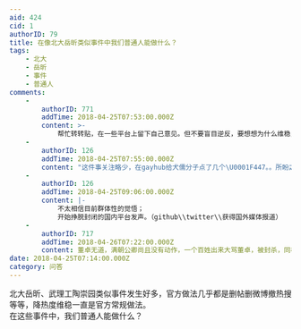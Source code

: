 ```yaml
---
aid: 424
cid: 1
authorID: 79
title: 在像北大岳昕类似事件中我们普通人能做什么？
tags:
    - 北大
    - 岳昕
    - 事件
    - 普通人
comments:
    -
        authorID: 771
        addTime: 2018-04-25T07:53:00.000Z
        content: >-
            帮忙转转贴，在一些平台上留下自己意见。但不要盲目逆反，要想想为什么维稳，其实也和公民诉求演变成网络骂战甚至分裂思想有关。冷静理性！与诸君共勉
    -
        authorID: 126
        addTime: 2018-04-25T07:55:00.000Z
        content: "这件事关注略少，在gayhub给犬儒分子点了几个\U0001F447。。所盼之人或许最终令人失望，舆论或许最终开始自我受限、自我束缚，我没有过多的期望。现在学生的诉求也无法更进一步，有可能得到“恩典”，世界又变得风平浪静。。。现在发声，也是一个契机，每次添加一根稻草。"
    -
        authorID: 126
        addTime: 2018-04-25T09:06:00.000Z
        content: |-
            不太相信目前群体性的觉悟；  
            开始挣脱封闭的国内平台发声。（github\\twitter\\获得国外媒体报道）
    -
        authorID: 717
        addTime: 2018-04-26T07:22:00.000Z
        content: 董卓无道，满朝公卿尚且没有动作，一个百姓出来大骂董卓，被封杀，同样作为百姓，你能做的只有跑....
date: 2018-04-25T07:14:00.000Z
category: 问答
---
```


北大岳昕、武理工陶崇园类似事件发生好多，官方做法几乎都是删帖删微博撤热搜等等，降热度维稳一直是官方常规做法。  
在这些事件中，我们普通人能做什么？
